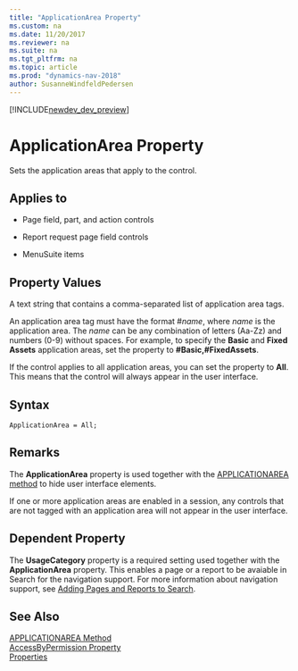 ```yaml
---
title: "ApplicationArea Property"
ms.custom: na
ms.date: 11/20/2017
ms.reviewer: na
ms.suite: na
ms.tgt_pltfrm: na
ms.topic: article
ms.prod: "dynamics-nav-2018"
author: SusanneWindfeldPedersen
---
```


[!INCLUDE[newdev_dev_preview](../includes/newdev_dev_preview.md)]

# ApplicationArea Property
Sets the application areas that apply to the control.  
  
## Applies to  
  
-   Page field, part, and action controls 
  
-   Report request page field controls  
  
-   MenuSuite items  
  
## Property Values  
 A text string that contains a comma-separated list of application area tags.  
  
 An application area tag must have the format #*name*, where *name* is the application area. The *name* can be any combination of letters (Aa-Zz) and numbers (0-9) without spaces. For example, to specify the **Basic** and **Fixed Assets** application areas, set the property to **#Basic,#FixedAssets**.  
  
 If the control applies to all application areas, you can set the property to **All**. This means that the control will always appear in the user interface.  
 
## Syntax
```
ApplicationArea = All;
```

## Remarks  
 The **ApplicationArea** property is used together with the [APPLICATIONAREA method](../methods/devenv-applicationarea-method.md) to hide user interface elements.  
  
 If one or more application areas are enabled in a session, any controls that are not tagged with an application area will not appear in the user interface.  

## Dependent Property

The **UsageCategory** property is a required setting used together with the **ApplicationArea** property. This enables a page or a report to be avaiable in Search for the navigation support. For more information about navigation support, see [Adding Pages and Reports to Search](../devenv-al-menusuite-functionality.md).  
   
## See Also  
 [APPLICATIONAREA Method](../methods/devenv-applicationarea-method.md)  
 [AccessByPermission Property](devenv-accessbypermission-property.md)  
 [Properties](devenv-properties.md)